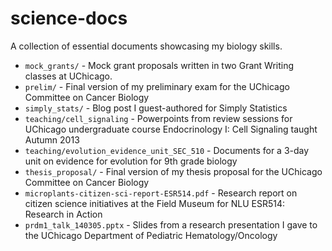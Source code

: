 # science-docs
A collection of essential documents showcasing my biology skills.

- `mock_grants/` - Mock grant proposals written in two Grant Writing classes at UChicago.
- `prelim/` - Final version of my preliminary exam for the UChicago Committee on Cancer Biology
- `simply_stats/` - Blog post I guest-authored for Simply Statistics
- `teaching/cell_signaling` - Powerpoints from review sessions for UChicago undergraduate course Endocrinology I: Cell Signaling taught Autumn 2013
- `teaching/evolution_evidence_unit_SEC_510` - Documents for a 3-day unit on evidence for evolution for 9th grade biology
- `thesis_proposal/` - Final version of my thesis proposal for the UChicago Committee on Cancer Biology
- `microplants-citizen-sci-report-ESR514.pdf` - Research report on citizen science initiatives at the Field Museum for NLU ESR514: Research in Action
- `prdm1_talk_140305.pptx` - Slides from a research presentation I gave to the UChicago Department of Pediatric Hematology/Oncology
